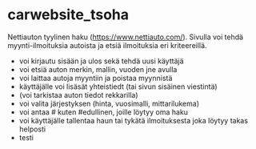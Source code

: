 # carwebsite_tsoha

Nettiauton tyylinen haku (https://www.nettiauto.com/). Sivulla voi tehdä myynti-ilmoituksia autoista ja etsiä ilmoituksia eri kriteereillä. 
- voi kirjautu sisään ja ulos sekä tehdä uusi käyttäjä
- voi etsiä auton merkin, mallin, vuoden jne avulla
- voi laittaa autoja myyntiin ja poistaa myynnistä
- käyttäjälle voi lisäsät yhteistiedt (tai sivun sisäinen viestintä)
- (voi tarkistaa auton tiedot rekkarilla)
- voi valita järjestyksen (hinta, vuosimalli, mittarilukema)
- voi antaa # kuten #edullinen, joille löytyy oma haku
- voi käyttäjälle tallentaa haun tai tykätä ilmoituksesta joka löytyy takas helposti
- testi

